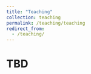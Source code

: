 ```yaml
---
title: "Teaching"
collection: teaching
permalink: /teaching/teaching
redirect_from: 
  - /teaching/
---
```


TBD
======

